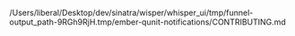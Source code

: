 /Users/liberal/Desktop/dev/sinatra/wisper/whisper_ui/tmp/funnel-output_path-9RGh9RjH.tmp/ember-qunit-notifications/CONTRIBUTING.md